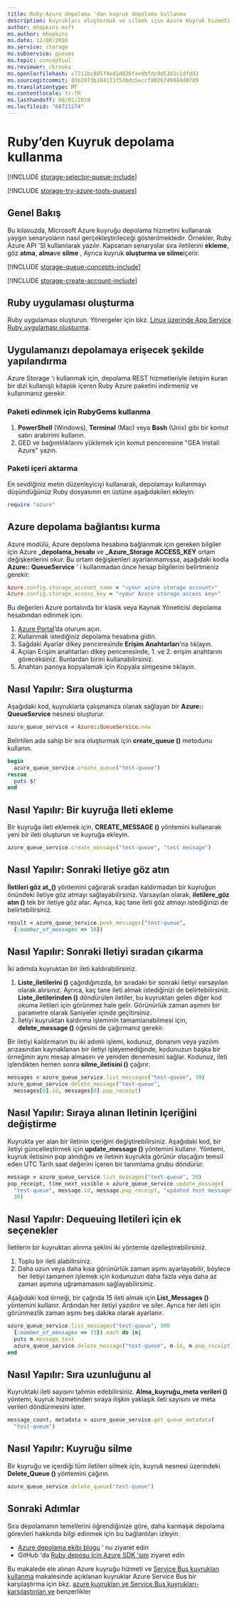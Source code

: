 ```yaml
---
title: Ruby-Azure depolama 'dan kuyruk depolama kullanma
description: Kuyrukları oluşturmak ve silmek için Azure Kuyruk hizmeti kullanmayı ve iletileri ekleme, alma ve silme hakkında bilgi edinin. Ruby dilinde yazılan örnekler.
author: mhopkins-msft
ms.author: mhopkins
ms.date: 12/08/2016
ms.service: storage
ms.subservice: queues
ms.topic: conceptual
ms.reviewer: cbrooks
ms.openlocfilehash: c7211bc805f4ed1d026faedbfdc9d53d3c1dfd93
ms.sourcegitcommit: 85b3973b104111f536dc5eccf8026749084d8789
ms.translationtype: MT
ms.contentlocale: tr-TR
ms.lasthandoff: 08/01/2019
ms.locfileid: "68721274"
---
```

# <a name="how-to-use-queue-storage-from-ruby"></a>Ruby’den Kuyruk depolama kullanma
[!INCLUDE [storage-selector-queue-include](../../../includes/storage-selector-queue-include.md)]

[!INCLUDE [storage-try-azure-tools-queues](../../../includes/storage-try-azure-tools-queues.md)]

## <a name="overview"></a>Genel Bakış
Bu kılavuzda, Microsoft Azure kuyruğu depolama hizmetini kullanarak yaygın senaryoların nasıl gerçekleştirileceği gösterilmektedir. Örnekler, Ruby Azure API 'SI kullanılarak yazılır.
Kapsanan senaryolar sıra iletilerini **ekleme**, göz **atma**, **alma**ve **silme** , Ayrıca kuyruk **oluşturma ve silme**içerir.

[!INCLUDE [storage-queue-concepts-include](../../../includes/storage-queue-concepts-include.md)]

[!INCLUDE [storage-create-account-include](../../../includes/storage-create-account-include.md)]

## <a name="create-a-ruby-application"></a>Ruby uygulaması oluşturma
Ruby uygulaması oluşturun. Yönergeler için bkz. [Linux üzerinde App Service Ruby uygulaması oluşturma](https://docs.microsoft.com/azure/app-service/containers/quickstart-ruby).

## <a name="configure-your-application-to-access-storage"></a>Uygulamanızı depolamaya erişecek şekilde yapılandırma
Azure Storage 'ı kullanmak için, depolama REST hizmetleriyle iletişim kuran bir dizi kullanışlı kitaplık içeren Ruby Azure paketini indirmeniz ve kullanmanız gerekir.

### <a name="use-rubygems-to-obtain-the-package"></a>Paketi edinmek için RubyGems kullanma
1. **PowerShell** (Windows), **Terminal** (Mac) veya **Bash** (Unix) gibi bir komut satırı arabirimi kullanın.
2. GED ve bağımlılıklarını yüklemek için komut penceresine "GEA Install Azure" yazın.

### <a name="import-the-package"></a>Paketi içeri aktarma
En sevdiğiniz metin düzenleyiciyi kullanarak, depolamayı kullanmayı düşündüğünüz Ruby dosyasının en üstüne aşağıdakileri ekleyin:

```ruby
require "azure"
```

## <a name="setup-an-azure-storage-connection"></a>Azure depolama bağlantısı kurma
Azure modülü, Azure depolama hesabına bağlanmak için gereken bilgiler için Azure **\_depolama\_hesabı** ve **\_Azure\_Storage ACCESS_KEY** ortam değişkenlerini okur. Bu ortam değişkenleri ayarlanmamışsa, aşağıdaki kodla **Azure:: QueueService** ' i kullanmadan önce hesap bilgilerini belirtmeniz gerekir:

```ruby
Azure.config.storage_account_name = "<your azure storage account>"
Azure.config.storage_access_key = "<your Azure storage access key>"
```

Bu değerleri Azure portalında bir klasik veya Kaynak Yöneticisi depolama hesabından edinmek için:

1. [Azure Portal](https://portal.azure.com)’da oturum açın.
2. Kullanmak istediğiniz depolama hesabına gidin.
3. Sağdaki Ayarlar dikey penceresinde **Erişim Anahtarları**'na tıklayın.
4. Açılan Erişim anahtarları dikey penceresinde, 1. ve 2. erişim anahtarını göreceksiniz. Bunlardan birini kullanabilirsiniz. 
5. Anahtarı panoya kopyalamak için Kopyala simgesine tıklayın. 

## <a name="how-to-create-a-queue"></a>Nasıl Yapılır: Sıra oluşturma
Aşağıdaki kod, kuyruklarla çalışmanıza olanak sağlayan bir **Azure:: QueueService** nesnesi oluşturur.

```ruby
azure_queue_service = Azure::QueueService.new
```

Belirtilen ada sahip bir sıra oluşturmak için **create_queue ()** metodunu kullanın.

```ruby
begin
  azure_queue_service.create_queue("test-queue")
rescue
  puts $!
end
```

## <a name="how-to-insert-a-message-into-a-queue"></a>Nasıl Yapılır: Bir kuyruğa Ileti ekleme
Bir kuyruğa ileti eklemek için, **CREATE_MESSAGE ()** yöntemini kullanarak yeni bir ileti oluşturun ve kuyruğa ekleyin.

```ruby
azure_queue_service.create_message("test-queue", "test message")
```

## <a name="how-to-peek-at-the-next-message"></a>Nasıl Yapılır: Sonraki Iletiye göz atın
**İletileri göz at\_()** yöntemini çağırarak sıradan kaldırmadan bir kuyruğun önündeki iletiye göz atmayı sağlayabilirsiniz. Varsayılan olarak, **iletilere\_göz atın ()** tek bir iletiye göz atar. Ayrıca, kaç tane ileti göz atmayı istediğinizi de belirtebilirsiniz.

```ruby
result = azure_queue_service.peek_messages("test-queue",
  {:number_of_messages => 10})
```

## <a name="how-to-dequeue-the-next-message"></a>Nasıl Yapılır: Sonraki Iletiyi sıradan çıkarma
İki adımda kuyruktan bir ileti kaldırabilirsiniz.

1. **Liste\_iletilerini ()** çağırdığınızda, bir sıradaki bir sonraki iletiyi varsayılan olarak alırsınız. Ayrıca, kaç tane ileti almak istediğinizi de belirtebilirsiniz. **Liste\_iletilerinden ()** döndürülen iletiler, bu kuyruktan gelen diğer kod okuma iletileri için görünmez hale gelir. Görünürlük zaman aşımını bir parametre olarak Saniyeler içinde geçitirsiniz.
2. İletiyi kuyruktan kaldırma işleminin tamamlanabilmesi için, **delete_message ()** öğesini de çağırmanız gerekir.

Bir iletiyi kaldırmanın bu iki adımlı işlemi, kodunuz, donanım veya yazılım arızasından kaynaklanan bir iletiyi işleyemediğinde, kodunuzun başka bir örneğinin aynı mesajı almasını ve yeniden denemesini sağlar. Kodunuz, ileti işlendikten hemen sonra **silme\_iletisini ()** çağırır.

```ruby
messages = azure_queue_service.list_messages("test-queue", 30)
azure_queue_service.delete_message("test-queue", 
  messages[0].id, messages[0].pop_receipt)
```

## <a name="how-to-change-the-contents-of-a-queued-message"></a>Nasıl Yapılır: Sıraya alınan Iletinin Içeriğini değiştirme
Kuyrukta yer alan bir iletinin içeriğini değiştirebilirsiniz. Aşağıdaki kod, bir iletiyi güncelleştirmek için **update_message ()** yöntemini kullanır. Yöntemi, kuyruk iletisinin pop alındığını ve iletinin kuyrukta görünür olacağını temsil eden UTC Tarih saat değerini içeren bir tanımlama grubu döndürür.

```ruby
message = azure_queue_service.list_messages("test-queue", 30)
pop_receipt, time_next_visible = azure_queue_service.update_message(
  "test-queue", message.id, message.pop_receipt, "updated test message", 
  30)
```

## <a name="how-to-additional-options-for-dequeuing-messages"></a>Nasıl Yapılır: Dequeuing Iletileri için ek seçenekler
İletilerin bir kuyruktan alınma şeklini iki yöntemle özelleştirebilirsiniz.

1. Toplu bir ileti alabilirsiniz.
2. Daha uzun veya daha kısa görünürlük zaman aşımı ayarlayabilir, böylece her iletiyi tamamen işlemek için kodunuzun daha fazla veya daha az zaman aşımına uğramamasını sağlayabilirsiniz.

Aşağıdaki kod örneği, bir çağrıda 15 ileti almak için **List\_Messages ()** yöntemini kullanır. Ardından her iletiyi yazdırır ve siler. Ayrıca her ileti için görünmezlik zaman aşımı beş dakika olarak ayarlanır.

```ruby
azure_queue_service.list_messages("test-queue", 300
  {:number_of_messages => 15}).each do |m|
  puts m.message_text
  azure_queue_service.delete_message("test-queue", m.id, m.pop_receipt)
end
```

## <a name="how-to-get-the-queue-length"></a>Nasıl Yapılır: Sıra uzunluğunu al
Kuyruktaki ileti sayısını tahmin edebilirsiniz. **Alma\_kuyruğu\_meta verileri ()** yöntemi, kuyruk hizmetinden sıraya ilişkin yaklaşık ileti sayısını ve meta verileri döndürmesini ister.

```ruby
message_count, metadata = azure_queue_service.get_queue_metadata(
  "test-queue")
```

## <a name="how-to-delete-a-queue"></a>Nasıl Yapılır: Kuyruğu silme
Bir kuyruğu ve içerdiği tüm iletileri silmek için, kuyruk nesnesi üzerindeki **Delete\_Queue ()** yöntemini çağırın.

```ruby
azure_queue_service.delete_queue("test-queue")
```

## <a name="next-steps"></a>Sonraki Adımlar
Sıra depolamanın temellerini öğrendiğinize göre, daha karmaşık depolama görevleri hakkında bilgi edinmek için bu bağlantıları izleyin.

* [Azure depolama ekibi blogu](https://blogs.msdn.com/b/windowsazurestorage/) ' nu ziyaret edin
* GitHub 'da [Ruby deposu Için Azure SDK 'sını](https://github.com/WindowsAzure/azure-sdk-for-ruby) ziyaret edin

Bu makalede ele alınan Azure kuyruğu hizmeti ve [Service Bus kuyrukları kullanma](https://azure.microsoft.com/develop/ruby/how-to-guides/service-bus-queues/) makalesinde açıklanan kuyruklar Azure Service Bus bir karşılaştırma için bkz. [azure kuyrukları ve Service Bus kuyrukları-karşılaştırılan ve](../../service-bus-messaging/service-bus-azure-and-service-bus-queues-compared-contrasted.md) benzerlikler
